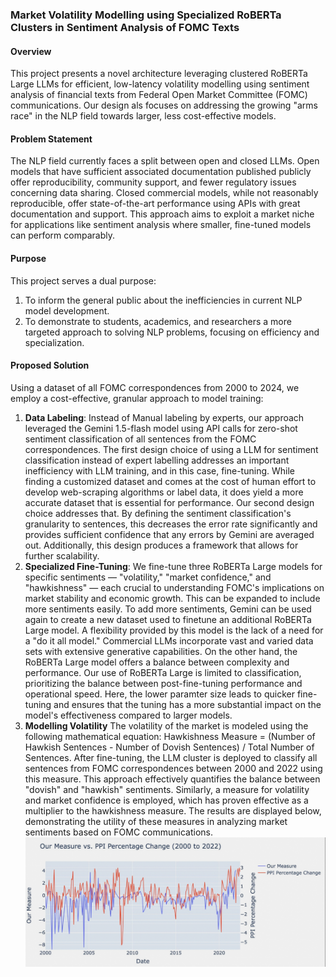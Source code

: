 ### Market Volatility Modelling using Specialized RoBERTa Clusters in Sentiment Analysis of FOMC Texts

#### Overview

This project presents a novel architecture leveraging clustered RoBERTa Large LLMs for efficient, low-latency volatility modelling using sentiment analysis of financial texts from Federal Open Market Committee (FOMC) communications. Our design als focuses on addressing the growing "arms race" in the NLP field towards larger, less cost-effective models. 

#### Problem Statement

The NLP field currently faces a split between open and closed LLMs. Open models that have sufficient associated documentation published publicly offer reproducibility, community support, and fewer regulatory issues concerning data sharing. Closed commercial models, while not reasonably reproducible, offer state-of-the-art performance using APIs with great documentation and support. This approach aims to exploit a market niche for applications like sentiment analysis where smaller, fine-tuned models can perform comparably.

#### Purpose

This project serves a dual purpose:
1. To inform the general public about the inefficiencies in current NLP model development.
2. To demonstrate to students, academics, and researchers a more targeted approach to solving NLP problems, focusing on efficiency and specialization.

#### Proposed Solution

Using a dataset of all FOMC correspondences from 2000 to 2024, we employ a cost-effective, granular approach to model training:
1. **Data Labeling**: Instead of Manual labeling by experts, our approach leveraged the Gemini 1.5-flash model using API calls for zero-shot sentiment classification of all sentences from the FOMC correspondences. The first design choice of using a LLM for sentiment classification instead of expert labelling addresses an important inefficiency with LLM training, and in this case, fine-tuning. While finding a customized dataset and comes at the cost of human effort to develop web-scraping algorithms or label data, it does yield a more accurate dataset that is essential for performance. Our second design choice addresses that. By defining the sentiment classification's granularity to sentences, this decreases the error rate significantly and provides sufficient confidence that any errors by Gemini are averaged out. Additionally, this design produces a framework that allows for further scalability. 
2. **Specialized Fine-Tuning**: We fine-tune three RoBERTa Large models for specific sentiments — "volatility," "market confidence," and "hawkishness" — each crucial to understanding FOMC's implications on market stability and economic growth. This can be expanded to include more sentiments easily. To add more sentiments, Gemini can be used again to create a new dataset used to finetune an additional RoBERTa Large model. A flexibility provided by this model is the lack of a need for a "do it all model." Commercial LLMs incorporate vast and varied data sets with extensive generative capabilities. On the other hand, the RoBERTa Large model offers a balance between complexity and performance. Our use of RoBERTa Large is limited to classification, prioritizing the  balance between post-fine-tuning performance and operational speed. Here, the lower paramter size leads to quicker fine-tuning and ensures that the tuning has a more substantial impact on the model's effectiveness compared to larger models.
3. **Modelling Volatility** The volatility of the market is modeled using the following mathematical equation: Hawkishness Measure = (Number of Hawkish Sentences - Number of Dovish Sentences) / Total Number of Sentences. After fine-tuning, the LLM cluster is deployed to classify all sentences from FOMC correspondences between 2000 and 2022 using this measure. This approach effectively quantifies the balance between "dovish" and "hawkish" sentiments. Similarly, a measure for volatility and market confidence is employed, which has proven effective as a multiplier to the hawkishness measure. The results are displayed below, demonstrating the utility of these measures in analyzing market sentiments based on FOMC communications.
![](https://github.com/yahyahas3an/ClusteredLLMsVolatilityModelling/blob/main/IMG_2568.jpg?raw=true)
